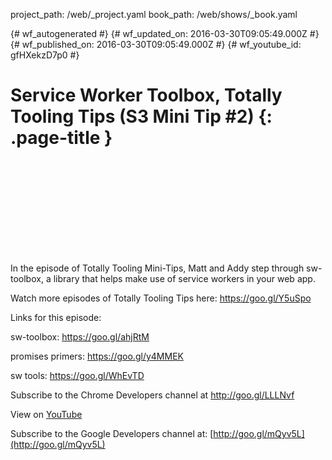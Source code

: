 project_path: /web/_project.yaml
book_path: /web/shows/_book.yaml

{# wf_autogenerated #}
{# wf_updated_on: 2016-03-30T09:05:49.000Z #}
{# wf_published_on: 2016-03-30T09:05:49.000Z #}
{# wf_youtube_id: gfHXekzD7p0 #}

# Service Worker Toolbox, Totally Tooling Tips (S3 Mini Tip #2) {: .page-title }


<div class="video-wrapper">
  <iframe class="devsite-embedded-youtube-video" data-video-id="gfHXekzD7p0"
          data-autohide="1" data-showinfo="0" frameborder="0" allowfullscreen>
  </iframe>
</div>

In the episode of Totally Tooling Mini-Tips, Matt and Addy step through sw-toolbox, a library that helps make use of service workers in your web app.

Watch more episodes of Totally Tooling Tips here: https://goo.gl/Y5uSpo

Links for this episode:

sw-toolbox: https://goo.gl/ahjRtM

promises primers: https://goo.gl/y4MMEK

sw tools: https://goo.gl/WhEvTD

Subscribe to the Chrome Developers channel at http://goo.gl/LLLNvf

View on [YouTube](https://youtu.be/gfHXekzD7p0)

Subscribe to the Google Developers channel at: [http://goo.gl/mQyv5L](http://goo.gl/mQyv5L)
